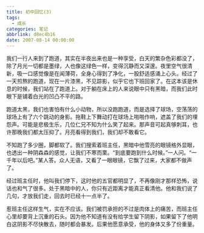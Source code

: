 ```yaml
---
title: 初中回忆(3)
tags:
  - 成长
categories: 笔记
abbrlink: d8ec4b16
date: 2007-08-14 00:00:00
---
```


我们一行人来到了跑道，其实在半夜出来也是一种享受，白天的繁杂色彩都没了，除了月光一切都是墨绿，人也像这绿色一样，变得沉静而又深邃。夜里空气很清新，吸一口感觉像是在闻薄荷，全身心得到了净化，一股舒适感涌上心头。经过了一天煎熬的跑道，现在一片漆黑，不见踪影，似乎它也下班回家了。在这本该是休息的时候，我们站在了跑道上。对于躺在床上的人来说眼中只有黑暗，而我们此时眼下是铺着白光的凹凸不平的路。

跑道太黑，我们也害怕有什么小动物，所以没跑跑道，而是选择了球场，空荡荡的球场上有了六个跳动的身影。拖鞋上下舞动打在球场上啪啪作响，遮盖了我们的埋怨声。可能是悲极生乐，几位仁兄不知为什么笑了起来。那声音可起真够刺耳，也许那晚我们都太压抑了。月亮看得到我们，我们却不敢看它。

不知跑了多少圈，脚都软了。我们搜索着班主任，黑暗中他雪亮的眼镜格外显眼，也透出一种阴森森的感觉，让我们不寒而栗。“到底要跑到什么时候。”一人问。“一千年以后吧。”某人答。众人无语，又看了一眼眼镜，它飘了过来，大家都不做声了。

经过班主任时，他叫我们停下，这时他的五官都明显了，不再像刚才那样恐怖，说话也和气了很多。处于黑暗中的人，你只有近距离才能真正看清他。他和我们说了几句，才放我们走，回去时已经十一点半了。

惹班主任这样生气，实在不应该。我们被罚承担的不过是肉体上的痛苦，而班主任心里却要背上沉重的石头。因为他不知道有没有给学生留下阴影，如果留下了他明白这阴影不尽快散去，随时都会暴发。后果他愿意承受，他的身体又多了份重量。
